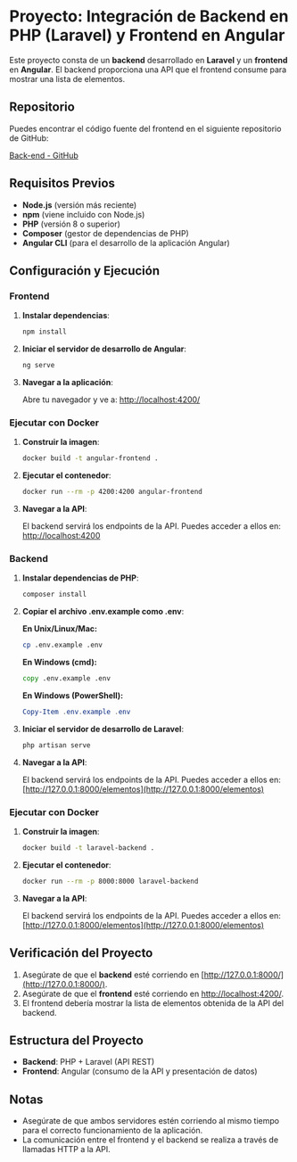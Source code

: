 # Proyecto: Integración de Backend en PHP (Laravel) y Frontend en Angular

Este proyecto consta de un **backend** desarrollado en **Laravel** y un **frontend** en **Angular**. El backend proporciona una API que el frontend consume para mostrar una lista de elementos.

## Repositorio

Puedes encontrar el código fuente del frontend en el siguiente repositorio de GitHub:

[Back-end - GitHub](https://github.com/SofttekDeveloper/Back-End.git)

## Requisitos Previos

- **Node.js** (versión más reciente)
- **npm** (viene incluido con Node.js)
- **PHP** (versión 8 o superior)
- **Composer** (gestor de dependencias de PHP)
- **Angular CLI** (para el desarrollo de la aplicación Angular)

## Configuración y Ejecución

### Frontend

1. **Instalar dependencias**:

   ```bash
   npm install
   ```

2. **Iniciar el servidor de desarrollo de Angular**:

   ```bash
   ng serve
   ```

3. **Navegar a la aplicación**:

   Abre tu navegador y ve a: [http://localhost:4200/](http://localhost:4200/)

### Ejecutar con Docker

1. **Construir la imagen**:

   ```bash
   docker build -t angular-frontend .
   ```
   
2. **Ejecutar el contenedor**:

   ```bash
   docker run --rm -p 4200:4200 angular-frontend
   ```
   
3. **Navegar a la API**:

   El backend servirá los endpoints de la API. Puedes acceder a ellos en: [http://localhost:4200](http://localhost:4200)


### Backend

1. **Instalar dependencias de PHP**:

   ```bash
   composer install
   ```
2. **Copiar el archivo .env.example como .env**:

     **En Unix/Linux/Mac:**
     ```bash
     cp .env.example .env
     ```

    **En Windows (cmd):**
     ```cmd
     copy .env.example .env
     ```

    **En Windows (PowerShell):**
     ```powershell
     Copy-Item .env.example .env
     ```
3. **Iniciar el servidor de desarrollo de Laravel**:

   ```bash
   php artisan serve
   ```
4. **Navegar a la API**:

   El backend servirá los endpoints de la API. Puedes acceder a ellos en: [http://127.0.0.1:8000/elementos](http://127.0.0.1:8000/elementos)

### Ejecutar con Docker

1. **Construir la imagen**:

   ```bash
   docker build -t laravel-backend .
   ```
   
2. **Ejecutar el contenedor**:

   ```bash
   docker run --rm -p 8000:8000 laravel-backend
   ```
   
3. **Navegar a la API**:

   El backend servirá los endpoints de la API. Puedes acceder a ellos en: [http://127.0.0.1:8000/elementos](http://127.0.0.1:8000/elementos)

## Verificación del Proyecto

1. Asegúrate de que el **backend** esté corriendo en [http://127.0.0.1:8000/](http://127.0.0.1:8000/).
2. Asegúrate de que el **frontend** esté corriendo en [http://localhost:4200/](http://localhost:4200/).
3. El frontend debería mostrar la lista de elementos obtenida de la API del backend.

## Estructura del Proyecto

- **Backend**: PHP + Laravel (API REST)
- **Frontend**: Angular (consumo de la API y presentación de datos)

## Notas

- Asegúrate de que ambos servidores estén corriendo al mismo tiempo para el correcto funcionamiento de la aplicación.
- La comunicación entre el frontend y el backend se realiza a través de llamadas HTTP a la API.
